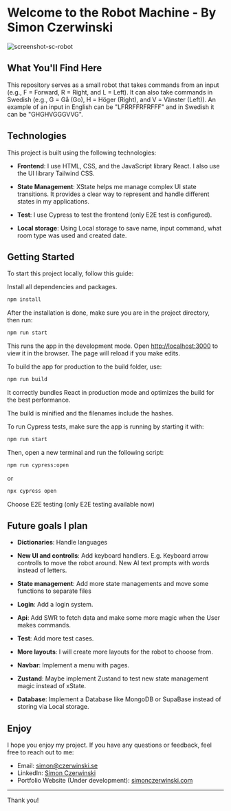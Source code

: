 # Welcome to the Robot Machine - By Simon Czerwinski

![screenshot-sc-robot](https://github.com/simonczerwinski/sc-robot-project/assets/20460571/343c4f3c-0733-4cae-9064-f1041ed4ca3d)

## What You'll Find Here

This repository serves as a small robot that takes commands from an input (e.g., F = Forward, R = Right, and L = Left). It can also take commands in Swedish (e.g., G = Gå (Go), H = Höger (Right), and V = Vänster (Left)). An example of an input in English can be "LFRRFFRFRFFF" and in Swedish it can be "GHGHVGGGVVG".

## Technologies

This project is built using the following technologies:

- **Frontend**: I use HTML, CSS, and the JavaScript library React. I also use the UI library Tailwind CSS.

- **State Management**: XState helps me manage complex UI state transitions. It provides a clear way to represent and handle different states in my applications.

- **Test**: I use Cypress to test the frontend (only E2E test is configured).

- **Local storage**: Using Local storage to save name, input command, what room type was used and created date.

## Getting Started

To start this project locally, follow this guide:

Install all dependencies and packages.

```bash
npm install
```

After the installation is done, make sure you are in the project directory, then run:

```bash
npm run start
```

This runs the app in the development mode.
Open [http://localhost:3000](http://localhost:3000) to view it in the browser.
The page will reload if you make edits.

To build the app for production to the build folder, use:

```bash
npm run build
```

It correctly bundles React in production mode and optimizes the build for the best performance.

The build is minified and the filenames include the hashes.

To run Cypress tests, make sure the app is running by starting it with:

```bash
npm run start
```

Then, open a new terminal and run the following script:

```bash
npm run cypress:open
```

or

```bash
npx cypress open
```

Choose E2E testing (only E2E testing available now)

## Future goals I plan

- **Dictionaries**: Handle languages

- **New UI and controlls**: Add keyboard handlers. E.g. Keyboard arrow controlls to move the robot around. New AI text prompts with words instead of letters.

- **State management**: Add more state managements and move some functions to separate files

- **Login**: Add a login system.

- **Api**: Add SWR to fetch data and make some more magic when the User makes commands.

- **Test**: Add more test cases.

- **More layouts**: I will create more layouts for the robot to choose from.

- **Navbar**: Implement a menu with pages.

- **Zustand**: Maybe implement Zustand to test new state management magic instead of xState.

- **Database**: Implement a Database like MongoDB or SupaBase instead of storing via Local storage.

## Enjoy

I hope you enjoy my project. If you have any questions or feedback, feel free to reach out to me:

- Email: [simon@czerwinski.se](mailto:simon@czerwinski.se)
- LinkedIn: [Simon Czerwinski](https://www.linkedin.com/in/simon-edward-czerwinski-b0b9297a/)
- Portfolio Website (Under development): [simonczerwinski.com](https://www.simonczerwinski.com)

---

Thank you!

